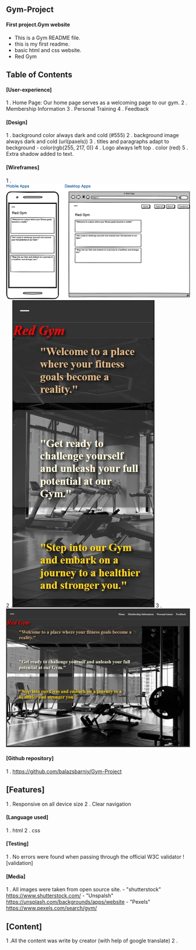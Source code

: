 ## Gym-Project
 #### First project.Gym website

* This is a Gym README file. 
* this is my first readme. 
*   basic html and css  website.
*   Red Gym

## Table of Contents

#### [User-experience]
 
 1 . Home Page: Our home page serves as a welcoming page  to our gym.
 2 . Membership Information
 3 . Personal Training
 4 . Feedback
 

#### [Design]
 1 . background color always dark and cold (#555)
 2 . background image always dark and cold (url(paxels))
 3 . titles and paragraphs  adapt to beckground - color(rgb(255, 217, 0))
 4 . Logo  always left top . color (red)
 5 . Extra shadow added to text.

#### [Wireframes]
1 .![example](/assets/images/.md.png)
2 .![Phone size](assets/images/phone_screenshot.jpg)
3 .![Large screen](assets/images/large_screenshoot.jpg)

#### [Github repository] 
 1 .  https://github.com/balazsbarniy/Gym-Project

## [Features]
 1 . Responsive on all device size
 2 . Clear navigation


#### [Language used]
 1 . html
 2 . css

#### [Testing]
 1 . No errors were found when passing through the official W3C validator
  ![validation]

#### [Media]
 1 . All images were taken from open source site. - "shutterstock" <https://www.shutterstock.com/>
                                                  - "Unspalsh" https://unsplash.com/backgrounds/apps/website
                                                  - "Pexels" https://www.pexels.com/search/gym/
                              
## [Content]
 1 .All the content was write by creator (with help of google translate)
 2 .